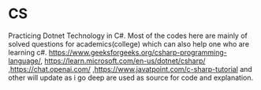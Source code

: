 # CS
Practicing Dotnet Technology in C#.
Most of the codes here are mainly of solved questions for academics(college) which can also help one who are learning c#.
https://www.geeksforgeeks.org/csharp-programming-language/, https://learn.microsoft.com/en-us/dotnet/csharp/ ,https://chat.openai.com/ ,https://www.javatpoint.com/c-sharp-tutorial and other will update as i go deep are used as source for code and explanation.
